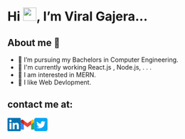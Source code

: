 # Hi <img width="30px" height="30px" src="https://raw.githubusercontent.com/TheDudeThatCode/TheDudeThatCode/master/Assets/Hi.gif" />, I’m Viral Gajera...

## About me 🚀 
<!-- <br> -->

<!-- typing text -->
<!-- [![Typing SVG](https://readme-typing-svg.herokuapp.com/?lines=First+line+of+text;Second+line+of+text)](https://git.io/typing-svg) -->
<!-- ![Typing SVG](https://readme-typing-svg.herokuapp.com/?lines=L+e+a+r+n+i+n+g+.+.+.;F+o+c+u+s+i+n+g+.+.+.&color=5094f0) -->

* 🌱 I’m pursuing my Bachelors in Computer Engineering.
* 🔭 I'm currently working React.js , Node.js, . . .
* 🚀 I am interested in MERN.
* 📝 I like Web Devlopment.

## contact me at:
<a href="https://www.linkedin.com/in/viral-gajera-03798722b/">
<img align="left" alt="Java" width="30px" src="https://github.com/Viral-Gajera/Viral-Gajera/blob/main/icon/LinkedIn_logo.jpg?raw=true" />
</a>


<a href="https://mail.google.com/mail/u/0/?fs=1&tf=cm&source=mailto&to=viral.gajera218@gmail.com">
<img align="left" alt="Java" width="30px" src="https://github.com/Viral-Gajera/Viral-Gajera/blob/main/icon/gmail_logo.jpg?raw=true" />
</a>

<a href="https://twitter.com/ViralGajera218">
<img align="left" alt="Java" width="30px" src="https://github.com/Viral-Gajera/Viral-Gajera/blob/main/icon/twitter_logo.jpg?raw=true" />
</a>


<!-- <br> -->
<!-- <br> -->
<!-- <br> -->

<!-- git hub stats -->
<!-- ![Viral's GitHub stats](https://github-readme-stats.vercel.app/api?username=Viral-Gajera&show_icons=true) -->


<!-- activity graph -->
<!-- ![github activity graph](https://activity-graph.herokuapp.com/graph?username=Viral-Gajera&theme=minimal&layout=compact&title_color=FF69B4&hide_border=true&area=true) 
-->

<!-- ![github activity graph](https://activity-graph.herokuapp.com/graph?username=Viral-Gajera&theme=minimal&custom_title=Activity%20Graph&hide_border=true&area=truelayout=compact) -->

<!-- ## Languages and Tools: -->

<!-- most frequently i use following tool and language . . .<br><br> -->

<!-- tool and language icon -->

<!-- HTML icon -->
<!-- <img align="left" alt="HTML5" width="30px" src="https://raw.githubusercontent.com/github/explore/80688e429a7d4ef2fca1e82350fe8e3517d3494d/topics/html/html.png" /> -->

<!-- css icon -->
<!-- <img align="left" alt="CSS3" width="30px" src="https://raw.githubusercontent.com/github/explore/80688e429a7d4ef2fca1e82350fe8e3517d3494d/topics/css/css.png" /> -->

<!-- javaScript icon -->
<!-- <img align="left" alt="JavaScript" width="30px" src="https://raw.githubusercontent.com/github/explore/80688e429a7d4ef2fca1e82350fe8e3517d3494d/topics/javascript/javascript.png" /> -->

<!-- github icon -->
<!-- <img align="left" alt="GitHub" width="30px" src="https://raw.githubusercontent.com/github/explore/78df643247d429f6cc873026c0622819ad797942/topics/github/github.png" /> -->

<!-- git -->
<!-- <img align="left" alt="Git" width="30px" src="https://raw.githubusercontent.com/github/explore/80688e429a7d4ef2fca1e82350fe8e3517d3494d/topics/git/git.png" /> -->

<!-- C++ icon -->
<!-- <img align="left" alt="C++" width="30px" src="https://github.com/Viral-Gajera/Viral-Gajera/blob/56734136a0a40395cef21fb0dd458dccbd8c77de/icon/c-logo-icon-28389.png" /> -->

<!-- visual studio code icon -->
<!-- <img align="left" alt="Visual Studio Code" width="30px" src="https://raw.githubusercontent.com/github/explore/80688e429a7d4ef2fca1e82350fe8e3517d3494d/topics/visual-studio-code/visual-studio-code.png" /> -->

<!-- Android studio icon -->
<!-- <img align="left" alt="Android" width="30px" src="https://github.com/Viral-Gajera/Viral-Gajera/blob/d5591868c4d8e0e06fd80386fda72e2e453a4ec9/icon/Android_Studio_Icon_(2014-2019).svg.png" /> -->

<!-- java icon -->
<!-- <img align="left" alt="Java" width="30px" src="https://github.com/Viral-Gajera/Viral-Gajera/blob/d1d34a1bf942b7c38086a8e3db2c5a868e03e43f/icon/java_icon.png" /> -->



<!-- <br> -->
<!-- <br> -->
<!-- <br> -->



<!-- most used language -->
<!-- ![Top Langs](https://github-readme-stats.vercel.app/api/top-langs/?username=Viral-Gajera&hide=TeX) -->


<!-- recant git hub activity -->


<!-- waka time profile -->
<!-- [![willianrod's wakatime stats](https://github-readme-stats.vercel.app/api/wakatime?username=ViralGajera)](https://github.com/anuraghazra/github-readme-stats) -->
